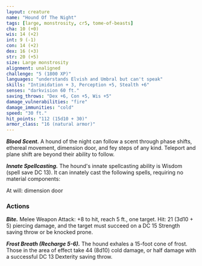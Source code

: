 ```yaml
---
layout: creature
name: "Hound Of The Night"
tags: [large, monstrosity, cr5, tome-of-beasts]
cha: 10 (+0)
wis: 14 (+2)
int: 9 (-1)
con: 14 (+2)
dex: 16 (+3)
str: 20 (+5)
size: Large monstrosity
alignment: unaligned
challenge: "5 (1800 XP)"
languages: "understands Elvish and Umbral but can't speak"
skills: "Intimidation + 3, Perception +5, Stealth +6"
senses: "darkvision 60 ft."
saving_throws: "Dex +6, Con +5, Wis +5"
damage_vulnerabilities: "fire"
damage_immunities: "cold"
speed: "30 ft."
hit_points: "112 (15d10 + 30)"
armor_class: "16 (natural armor)"
---
```


***Blood Scent.*** A hound of the night can follow a scent through phase shifts, ethereal movement, dimension door, and fey steps of any kind. Teleport and plane shift are beyond their ability to follow.

***Innate Spellcasting.*** The hound's innate spellcasting ability is Wisdom (spell save DC 13). It can innately cast the following spells, requiring no material components:

At will: dimension door

### Actions

***Bite.*** Melee Weapon Attack: +8 to hit, reach 5 ft., one target. Hit: 21 (3d10 + 5) piercing damage, and the target must succeed on a DC 15 Strength saving throw or be knocked prone.

***Frost Breath (Recharge 5-6).*** The hound exhales a 15-foot cone of frost. Those in the area of effect take 44 (8d10) cold damage, or half damage with a successful DC 13 Dexterity saving throw.

